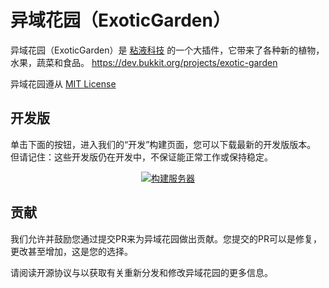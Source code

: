 # 异域花园（ExoticGarden）

异域花园（ExoticGarden）是 [粘液科技](https://github.com/TheBusyBiscuit/Slimefun4) 的一个大插件，它带来了各种新的植物，水果，蔬菜和食品。
https://dev.bukkit.org/projects/exotic-garden

异域花园遵从
[MIT License](https://github.com/TheBusyBiscuit/ExoticGarden/blob/master/LICENSE)

## 开发版
单击下面的按钮，进入我们的“开发”构建页面，您可以下载最新的开发版版本。 但请记住：这些开发版仍在开发中，不保证能正常工作或保持稳定。
<p align="center">
  <a href="https://thebusybiscuit.github.io/builds/TheBusyBiscuit/ExoticGarden/master/">
    <img src="https://thebusybiscuit.github.io/builds/TheBusyBiscuit/ExoticGarden/master/badge.svg" alt="构建服务器"/>
  </a>
</p>

## 贡献


我们允许并鼓励您通过提交PR来为异域花园做出贡献。您提交的PR可以是修复，更改甚至增加，这是您的选择。

请阅读开源协议与以获取有关重新分发和修改异域花园的更多信息。
